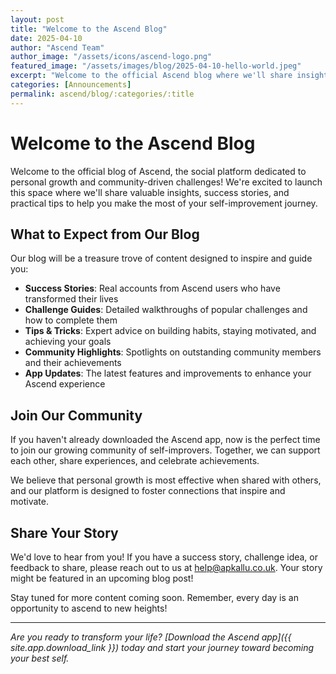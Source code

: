 ```yaml
---
layout: post
title: "Welcome to the Ascend Blog"
date: 2025-04-10
author: "Ascend Team"
author_image: "/assets/icons/ascend-logo.png"
featured_image: "/assets/images/blog/2025-04-10-hello-world.jpeg"
excerpt: "Welcome to the official Ascend blog where we'll share insights on personal growth, community challenges, and tips to maximize your experience with our app."
categories: [Announcements]
permalink: ascend/blog/:categories/:title
---
```


# Welcome to the Ascend Blog

Welcome to the official blog of Ascend, the social platform dedicated to personal growth and community-driven challenges! We're excited to launch this space where we'll share valuable insights, success stories, and practical tips to help you make the most of your self-improvement journey.

## What to Expect from Our Blog

Our blog will be a treasure trove of content designed to inspire and guide you:

- **Success Stories**: Real accounts from Ascend users who have transformed their lives
- **Challenge Guides**: Detailed walkthroughs of popular challenges and how to complete them
- **Tips & Tricks**: Expert advice on building habits, staying motivated, and achieving your goals
- **Community Highlights**: Spotlights on outstanding community members and their achievements
- **App Updates**: The latest features and improvements to enhance your Ascend experience

## Join Our Community

If you haven't already downloaded the Ascend app, now is the perfect time to join our growing community of self-improvers. Together, we can support each other, share experiences, and celebrate achievements.

We believe that personal growth is most effective when shared with others, and our platform is designed to foster connections that inspire and motivate.

## Share Your Story

We'd love to hear from you! If you have a success story, challenge idea, or feedback to share, please reach out to us at help@apkallu.co.uk. Your story might be featured in an upcoming blog post!

Stay tuned for more content coming soon. Remember, every day is an opportunity to ascend to new heights!

---

*Are you ready to transform your life? [Download the Ascend app]({{ site.app.download_link }}) today and start your journey toward becoming your best self.*